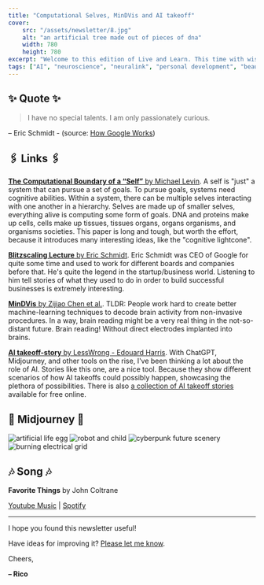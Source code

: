 ```yaml
---
title: "Computational Selves, MinDVis and AI takeoff"
cover:
    src: "/assets/newsletter/8.jpg"
    alt: "an artificial tree made out of pieces of dna"
    width: 780
    height: 780
excerpt: "Welcome to this edition of Live and Learn. This time with wisdom from Eric Schmidt, a story of what AI takeoff might look like, and an awesome paper on a theory of computational selves. Enjoy."
tags: ["AI", "neuroscience", "neuralink", "personal development", "beauty"]
---
```


## ✨ Quote ✨

> I have no special talents. I am only passionately curious.

– Eric Schmidt - (source: [How Google Works](https://www.goodreads.com/book/show/23158207-how-google-works))

## 🖇️ Links 🖇️

[**The Computational Boundary of a “Self”** by Michael Levin](https://www.frontiersin.org/articles/10.3389/fpsyg.2019.02688/full). A self is "just" a system that can pursue a set of goals. To pursue goals, systems need cognitive abilities. Within a system, there can be multiple selves interacting with one another in a hierarchy. Selves are made up of smaller selves, everything alive is computing some form of goals. DNA and proteins make up cells, cells make up tissues, tissues organs, organs organisms, and organisms societies. This paper is long and tough, but worth the effort, because it introduces many interesting ideas, like the "cognitive lightcone". 

[**Blitzscaling Lecture** by Eric Schmidt](https://www.youtube.com/watch?v=hcRxFRgNpns). Eric Schmidt was CEO of Google for quite some time and used to work for different boards and companies before that. He's quite the legend in the startup/business world. Listening to him tell stories of what they used to do in order to build successful businesses is extremely interesting. 

[**MinDVis** by Zijiao Chen et al.](https://mind-vis.github.io/?s=09&utm_source=pocket_saves). TLDR: People work hard to create better machine-learning techniques to decode brain activity from non-invasive procedures. In a way, brain reading might be a very real thing in the not-so-distant future. Brain reading! Without direct electrodes implanted into brains.

[**AI takeoff-story** by LessWrong - Edouard Harris](https://www.lesswrong.com/posts/Fq8ybxtcFvKEsWmF8). With ChatGPT, Midjourney, and other tools on the rise, I've been thinking a lot about the role of AI. Stories like this one, are a nice tool. Because they show different scenarios of how AI takeoffs could possibly happen, showcasing the plethora of possibilities. There is also [a collection of AI takeoff stories](https://aiimpacts.org/partially-plausible-fictional-ai-futures/) available for free online.

## 🌌 Midjourney 🌌

![artificial life egg](/assets/midjourney/artificial-life-egg.jpg)
![robot and child](/assets/midjourney/robot-and-child.jpg)
![cyberpunk future scenery](/assets/midjourney/cyberpunk-future.jpg)
![burning electrical grid](/assets/midjourney/burning-electrical-grid.jpg)


## 🎶 Song 🎶

**Favorite Things** by John Coltrane

[Youtube Music](https://music.youtube.com/watch?v=rqpriUFsMQQ) | [Spotify](https://open.spotify.com/track/2JOEPbuwVf0nafGnMSVEhH)

---

I hope you found this newsletter useful!

Have ideas for improving it? [Please let me know](https://airtable.com/shro1VeyG4lkNXkx2).

Cheers,

**– Rico**
